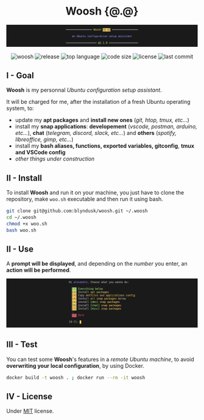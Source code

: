 <h1 align="center">Woosh {@.@}</h1>

![banner](assets/banner.png)

<p align="center">
  <img alt="woosh" src="https://img.shields.io/badge/Woosh-%7B%40.%40%7D-b72a2a?style=flat-square"/>
  <img alt="release" src="https://img.shields.io/github/v/release/blyndusk/woosh?style=flat-square"/>
  <img alt="top language" src="https://img.shields.io/github/languages/top/blyndusk/woosh?style=flat-square"/>
  <img alt="code size" src="https://img.shields.io/github/languages/code-size/blyndusk/woosh?style=flat-square"/>
  <img alt="license" src="https://img.shields.io/github/license/blyndusk/woosh?style=flat-square"/>
  <img alt="last commit" src="https://img.shields.io/github/last-commit/blyndusk/woosh?style=flat-square"/>
</p>

## I - Goal

**Woosh** is my personnal _Ubuntu configuration setup assistant_.

It will be charged for me, after the installation of a fresh Ubuntu operating system, to:

- update my **apt packages** and **install new ones** (_git, htop, tmux, etc..._)
- install my **snap applications**: **developement** (_vscode, postman, arduino, etc..._), **chat** (_telegram, discord, slack, etc..._) and **others** (_spotify, libreoffice, gimp, etc..._)
- install my **bash aliases, functions, exported variables, gitconfig**, **tmux and VSCode config**
- _other things under construction_

## II - Install

To install **Woosh** and run it on your machine, you just have to clone the repository, make `woo.sh` executable and then run it using bash.

```bash
git clone git@github.com:blyndusk/woosh.git ~/.woosh
cd ~/.woosh
chmod +x woo.sh
bash woo.sh
```

## II - Use

A **prompt will be displayed**, and depending on the _number_ you enter, an **action will be performed**.

![woosh](assets/prompt.png)

## III - Test

You can test some **Woosh**'s features in a _remote Ubuntu machine_, to avoid **overwriting your local configuration**, by using Docker.

```bash
docker build -t woosh . ; docker run --rm -it woosh
```

## IV - License

Under [MIT](https://github.com/blyndusk/dotfiles/blob/master/LICENSE) license.
